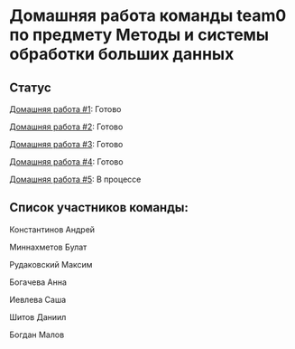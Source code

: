 # Домашняя работа команды team0 по предмету Методы и системы обработки больших данных

## Статус

[Домашняя работа #1](hw1/): Готово

[Домашняя работа #2](hw2/): Готово

[Домашняя работа #3](hw3/): Готово

[Домашняя работа #4](hw4/): Готово

[Домашняя работа #5](hw5/): В процессе


## Список участников команды:

Константинов Андрей

Миннахметов Булат

Рудаковский Максим

Богачева Анна

Иевлева Саша

Шитов Даниил

Богдан Малов
